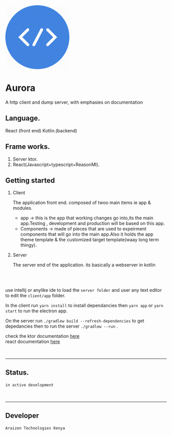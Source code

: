 <!-- ![Aurora logo](./logo.png =200) -->
<img src="./logo.png" alt="drawing" width="200"/>

# Aurora 

A  http client and dump server, with emphasies on documentation

## Language.

React (front end)
Kotlin.(backend)

## Frame works.

1. Server ktor.
2. React(Javascript+typescript+ReasonMl).

## Getting started

1.  Client

       The application front end.
       composed of twoo main items ie app & modules.
       *    app -> this is the app that working changes go into,its the main app.Testing , development and production will be based on this app.
       *    Components -> made of pieces that are used to expeirment components that will go into the main app.Also it holds the app theme template & the customized target template(waay long term thingy).

2.  Server

       The server end of the application.
       its basically a webserver in kotlin
<br>
<br>

use intellij or anylike ide to load the `server folder` and user any text editor to edit the `client/app` folder.
 
In the client run `yarn install` to install dependancies
then `yarn app` or `yarn start` to run the electron app.

On the server run `./gradlew build --refresh-dependencies` to get depedancies then to run the server `./gradlew --run` .

check the ktor documentation [here](https://ktor.io/) <br>
react documentation [here](https://reactjs.org/docs/getting-started.html) 

 <br>

 ---

## Status.

`in active development` 

<br>

---
##	Developer
`Araizen Technologies Kenya` 

